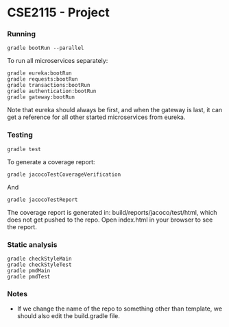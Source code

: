 # CSE2115 - Project

### Running

`gradle bootRun --parallel`

To run all microservices separately:

```
gradle eureka:bootRun
gradle requests:bootRun
gradle transactions:bootRun
gradle authentication:bootRun
gradle gateway:bootRun
```

Note that eureka should always be first, and when the gateway is last, it can get a reference for all other started
microservices from eureka.

### Testing

```
gradle test
```

To generate a coverage report:

```
gradle jacocoTestCoverageVerification
```

And

```
gradle jacocoTestReport
```

The coverage report is generated in: build/reports/jacoco/test/html, which does not get pushed to the repo. Open
index.html in your browser to see the report.

### Static analysis

```
gradle checkStyleMain
gradle checkStyleTest
gradle pmdMain
gradle pmdTest
```

### Notes

- If we change the name of the repo to something other than template, we should also edit the build.gradle file.
